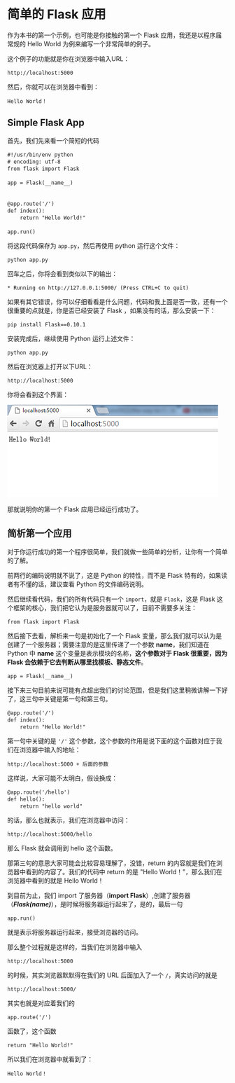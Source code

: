 # 简单的 Flask 应用

作为本书的第一个示例，也可能是你接触的第一个 Flask 应用，我还是以程序届常规的 Hello World 为例来编写一个非常简单的例子。

这个例子的功能就是你在浏览器中输入URL：

	http://localhost:5000
	
然后，你就可以在浏览器中看到：

	Hello World！
	
## Simple Flask App

首先，我们先来看一个简短的代码

	#!/usr/bin/env python
	# encoding: utf-8
	from flask import Flask
	
	app = Flask(__name__)
	
	
	@app.route('/')
	def index():
	    return "Hello World!"
	
	app.run()

将这段代码保存为 `app.py`，然后再使用 python 运行这个文件：
	
	python app.py

回车之后，你将会看到类似以下的输出：

	* Running on http://127.0.0.1:5000/ (Press CTRL+C to quit)

如果有其它错误，你可以仔细看看是什么问题，代码和我上面是否一致，还有一个很重要的点就是，你是否已经安装了 Flask ，如果没有的话，那么安装一下：

	pip install Flask==0.10.1
安装完成后，继续使用 Python 运行上述文件：
	
	python app.py

然后在浏览器上打开以下URL：

	http://localhost:5000

你将会看到这个界面：

![chapter002-001.png](./imgs/chapter002-001.png)


那就说明你的第一个 Flask 应用已经运行成功了。


## 简析第一个应用

对于你运行成功的第一个程序很简单，我们就做一些简单的分析，让你有一个简单的了解。

前两行的编码说明就不说了，这是 Python 的特性，而不是 Flask 特有的，如果读者有不懂的话，建议查看 Python 的文件编码说明。

然后继续看代码，我们的所有代码只有一个 `import`，就是 `Flask`，这是 Flask 这个框架的核心，我们把它认为是服务器就可以了，目前不需要多关注：

	from flask import Flask

然后接下去看，解析来一句是初始化了一个 Flask 变量，那么我们就可以认为是创建了一个服务器；需要注意的是这里传递了一个参数 __name__，我们知道在 Python 中 __name__ 这个变量是表示模块的名称，**这个参数对于 Flask 很重要，因为 Flask 会依赖于它去判断从哪里找模板、静态文件**。
	
	app = Flask(__name__)
	
接下来三句目前来说可能有点超出我们的讨论范围，但是我们这里稍微讲解一下好了，这三句中关键是第一句和第三句。

	@app.route('/')
	def index():
	    return "Hello World!"

第一句中关键的是 `'/'` 这个参数，这个参数的作用是说下面的这个函数对应于我们在浏览器中输入的地址：

	http://localhost:5000 + 后面的参数

这样说，大家可能不太明白，假设换成：

	@app.route('/hello')
	def hello():
		return "hello world"

的话，那么也就表示，我们在浏览器中访问：

	http://localhost:5000/hello

那么 Flask 就会调用到 hello 这个函数。 
	
那第三句的意思大家可能会比较容易理解了，没错，return 的内容就是我们在浏览器中看到的内容了。我们的代码中 return 的是 "Hello World！"，那么我们在浏览器中看到的就是 Hello World！

到目前为止，我们 import 了服务器（**import Flask**）,创建了服务器（***Flask(__name__)***），是时候将服务器运行起来了，是的，最后一句
	
	app.run()

就是表示将服务器运行起来，接受浏览器的访问。

那么整个过程就是这样的，当我们在浏览器中输入

	http://localhost:5000

的时候，其实浏览器默默得在我们的 URL 后面加入了一个 `/`，真实访问的就是 

	http://localhost:5000/

其实也就是对应着我们的
	
	app.route('/')

函数了，这个函数

	return "Hello World!"

所以我们在浏览器中就看到了：
	
	Hello World！
